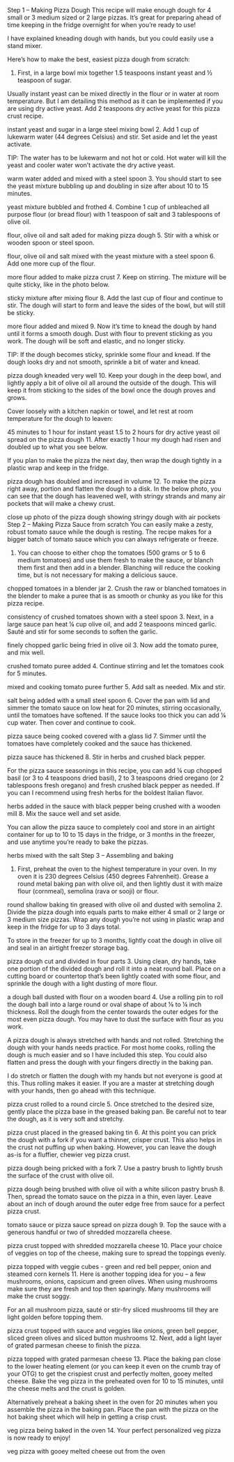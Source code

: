 Step 1 – Making Pizza Dough
This recipe will make enough dough for 4 small or 3 medium sized or 2 large pizzas. It’s great for preparing ahead of time keeping in the fridge overnight for when you’re ready to use!

I have explained kneading dough with hands, but you could easily use a stand mixer.

Here’s how to make the best, easiest pizza dough from scratch:

1. First, in a large bowl mix together 1.5 teaspoons instant yeast and ½ teaspoon of sugar.

Usually instant yeast can be mixed directly in the flour or in water at room temperature. But I am detailing this method as it can be implemented if you are using dry active yeast. Add 2 teaspoons dry active yeast for this pizza crust recipe.

instant yeast and sugar in a large steel mixing bowl
2. Add 1 cup of lukewarm water (44 degrees Celsius) and stir. Set aside and let the yeast activate.

TIP: The water has to be lukewarm and not hot or cold. Hot water will kill the yeast and cooler water won’t activate the dry active yeast.

warm water added and mixed with a steel spoon
3. You should start to see the yeast mixture bubbling up and doubling in size after about 10 to 15 minutes.

yeast mixture bubbled and frothed
4. Combine 1 cup of unbleached all purpose flour (or bread flour) with 1 teaspoon of salt and 3 tablespoons of olive oil.

flour, olive oil and salt aded for making pizza dough
5. Stir with a whisk or wooden spoon or steel spoon.

flour, olive oil and salt mixed with the yeast mixture with a steel spoon
6. Add one more cup of the flour.

more flour added to make pizza crust
7. Keep on stirring. The mixture will be quite sticky, like in the photo below.

sticky mixture after mixing flour
8. Add the last cup of flour and continue to stir. The dough will start to form and leave the sides of the bowl, but will still be sticky.

more flour added and mixed
9. Now it’s time to knead the dough by hand until it forms a smooth dough. Dust with flour to prevent sticking as you work. The dough will be soft and elastic, and no longer sticky.

TIP: If the dough becomes sticky, sprinkle some flour and knead. If the dough looks dry and not smooth, sprinkle a bit of water and knead.

pizza dough kneaded very well
10. Keep your dough in the deep bowl, and lightly apply a bit of olive oil all around the outside of the dough. This will keep it from sticking to the sides of the bowl once the dough proves and grows.

Cover loosely with a kitchen napkin or towel, and let rest at room temperature for the dough to leaven:

45 minutes to 1 hour for instant yeast
1.5 to 2 hours for dry active yeast
oil spread on the pizza dough
11. After exactly 1 hour my dough had risen and doubled up to what you see below.

If you plan to make the pizza the next day, then wrap the dough tightly in a plastic wrap and keep in the fridge.

pizza dough has doubled and increased in volume
12. To make the pizza right away, portion and flatten the dough to a disk. In the below photo, you can see that the dough has leavened well, with stringy strands and many air pockets that will make a chewy crust.

close up photo of the pizza dough showing stringy dough with air pockets
Step 2 – Making Pizza Sauce from scratch
You can easily make a zesty, robust tomato sauce while the dough is resting. The recipe makes for a bigger batch of tomato sauce which you can always refrigerate or freeze.

1. You can choose to either chop the tomatoes (500 grams or 5 to 6 medium tomatoes) and use them fresh to make the sauce, or blanch them first and then add in a blender. Blanching will reduce the cooking time, but is not necessary for making a delicious sauce.

chopped tomatoes in a blender jar
2. Crush the raw or blanched tomatoes in the blender to make a puree that is as smooth or chunky as you like for this pizza recipe.

consistency of crushed tomatoes shown with a steel spoon
3. Next, in a large sauce pan heat ¼ cup olive oil, and add 2 teaspoons minced garlic. Sauté and stir for some seconds to soften the garlic.

finely chopped garlic being fried in olive oil
3. Now add the tomato puree, and mix well.

crushed tomato puree added
4. Continue stirring and let the tomatoes cook for 5 minutes.

mixed and cooking tomato puree further
5. Add salt as needed. Mix and stir.

salt being added with a small steel spoon
6. Cover the pan with lid and simmer the tomato sauce on low heat for 20 minutes, stirring occasionally, until the tomatoes have softened. If the sauce looks too thick you can add ¼ cup water. Then cover and continue to cook.

pizza sauce being cooked covered with a glass lid
7. Simmer until the tomatoes have completely cooked and the sauce has thickened.

pizza sauce has thickened
8. Stir in herbs and crushed black pepper.

For the pizza sauce seasonings in this recipe, you can add ¼ cup chopped basil (or 3 to 4 teaspoons dried basil), 2 to 3 teaspoons dried oregano (or 2 tablespoons fresh oregano) and fresh crushed black pepper as needed. If you can I recommend using fresh herbs for the boldest Italian flavor.

herbs added in the sauce with black pepper being crushed with a wooden mill
8. Mix the sauce well and set aside.

You can allow the pizza sauce to completely cool and store in an airtight container for up to 10 to 15 days in the fridge, or 3 months in the freezer, and use anytime you’re ready to bake the pizzas.

herbs mixed with the salt
Step 3 – Assembling and baking
1. First, preheat the oven to the highest temperature in your oven. In my oven it is 230 degrees Celsius (450 degrees Fahrenheit). Grease a round metal baking pan with olive oil, and then lightly dust it with maize flour (cornmeal), semolina (rava or sooji) or flour.

round shallow baking tin greased with olive oil and dusted with semolina
2. Divide the pizza dough into equals parts to make either 4 small or 2 large or 3 medium size pizzas. Wrap any dough you’re not using in plastic wrap and keep in the fridge for up to 3 days total.

To store in the freezer for up to 3 months, lightly coat the dough in olive oil and seal in an airtight freezer storage bag.

pizza dough cut and divided in four parts
3. Using clean, dry hands, take one portion of the divided dough and roll it into a neat round ball. Place on a cutting board or countertop that’s been lightly coated with some flour, and sprinkle the dough with a light dusting of more flour.

a dough ball dusted with flour on a wooden board
4. Use a rolling pin to roll the dough ball into a large round or oval shape of about ⅛ to ¼ inch thickness. Roll the dough from the center towards the outer edges for the most even pizza dough. You may have to dust the surface with flour as you work.

A pizza dough is always stretched with hands and not rolled. Stretching the dough with your hands needs practice. For most home cooks, rolling the dough is much easier and so I have included this step. You could also flatten and press the dough with your fingers directly in the baking pan.

I do stretch or flatten the dough with my hands but not everyone is good at this. Thus rolling makes it easier. If you are a master at stretching dough with your hands, then go ahead with this technique.

pizza crust rolled to a round circle
5. Once stretched to the desired size, gently place the pizza base in the greased baking pan. Be careful not to tear the dough, as it is very soft and stretchy.

pizza crust placed in the greased baking tin
6. At this point you can prick the dough with a fork if you want a thinner, crisper crust. This also helps in the crust not puffing up when baking. However, you can leave the dough as-is for a fluffier, chewier veg pizza crust.

pizza dough being pricked with a fork
7. Use a pastry brush to lightly brush the surface of the crust with olive oil.

pizza dough being brushed with olive oil with a white silicon pastry brush
8. Then, spread the tomato sauce on the pizza in a thin, even layer. Leave about an inch of dough around the outer edge free from sauce for a perfect pizza crust.

tomato sauce or pizza sauce spread on pizza dough
9. Top the sauce with a generous handful or two of shredded mozzarella cheese.

pizza crust topped with shredded mozzarella cheese
10. Place your choice of veggies on top of the cheese, making sure to spread the toppings evenly.

pizza topped with veggie cubes - green and red bell pepper, onion and steamed corn kernels
11. Here is another topping idea for you – a few mushrooms, onions, capsicum and green olives. When using mushrooms make sure they are fresh and top then sparingly. Many mushrooms will make the crust soggy.

For an all mushroom pizza, sauté or stir-fry sliced mushrooms till they are light golden before topping them.

pizza crust topped with sauce and veggies like onions, green bell pepper, sliced green olives and sliced button mushrooms
12. Next, add a light layer of grated parmesan cheese to finish the pizza.

pizza topped with grated parmesan cheese
13. Place the baking pan close to the lower heating element (or you can keep it even on the crumb tray of your OTG) to get the crispiest crust and perfectly molten, gooey melted cheese. Bake the veg pizza in the preheated oven for 10 to 15 minutes, until the cheese melts and the crust is golden.

Alternatively preheat a baking sheet in the oven for 20 minutes when you assemble the pizza in the baking pan. Place the pan with the pizza on the hot baking sheet which will help in getting a crisp crust.

veg pizza being baked in the oven
14. Your perfect personalized veg pizza is now ready to enjoy!

veg pizza with gooey melted cheese out from the oven
